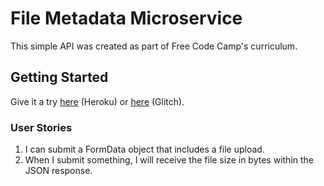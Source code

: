 # File Metadata Microservice

This simple API was created as part of Free Code Camp's curriculum.

## Getting Started

Give it a try [here](https://filemetadata-fcc-km.herokuapp.com) (Heroku) or [here](https://filemetadata-fcc-km.glitch.me/) (Glitch).

### User Stories

1. I can submit a FormData object that includes a file upload.
2. When I submit something, I will receive the file size in bytes within the JSON response.
